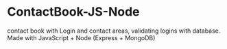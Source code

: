 # ContactBook-JS-Node

contact book with Login and contact areas, validating logins with database. Made with JavaScript + Node (Express + MongoDB)
